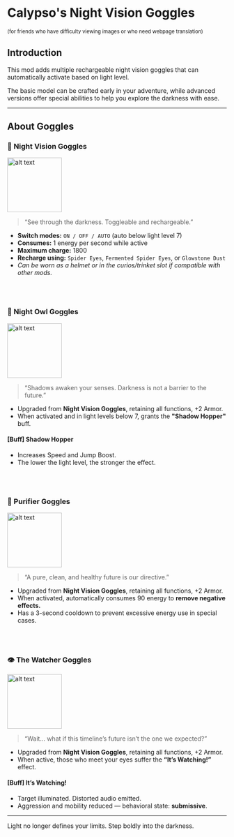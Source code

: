 # Calypso's Night Vision Goggles

<small>
(for friends who have difficulty viewing images or who need webpage translation)
</small>

## Introduction

This mod adds multiple rechargeable night vision goggles that can automatically activate based on light level.

The basic model can be crafted early in your adventure,
while advanced versions offer special abilities to help you explore the darkness with ease.

---

## About Goggles

### 🥽 Night Vision Goggles

<img src="https://media.forgecdn.net/attachments/1365/344/aeaaaca-gif.gif" alt="alt text" width="125"></img>

> “See through the darkness. Toggleable and rechargeable.”

- **Switch modes:** `ON / OFF / AUTO` (auto below light level 7)
- **Consumes:** 1 energy per second while active
- **Maximum charge:** 1800
- **Recharge using:** `Spider Eyes`, `Fermented Spider Eyes`, or `Glowstone Dust`
- *Can be worn as a helmet or in the curios/trinket slot if compatible with other mods.*

<br/><br/>

### 🦉 Night Owl Goggles

<img src="https://media.forgecdn.net/attachments/1365/342/aeaab3-gif.gif" alt="alt text" width="125"></img>

> “Shadows awaken your senses. Darkness is not a barrier to the future.”

- Upgraded from **Night Vision Goggles**, retaining all functions, +2 Armor.
- When activated and in light levels below 7, grants the **"Shadow Hopper"** buff.

#### [Buff] Shadow Hopper
- Increases Speed and Jump Boost.
- The lower the light level, the stronger the effect.

<br/><br/>

### 🧼 Purifier Goggles

<img src="https://media.forgecdn.net/attachments/1365/341/aeaac2-gif.gif" alt="alt text" width="125"></img>

> “A pure, clean, and healthy future is our directive.”

- Upgraded from **Night Vision Goggles**, retaining all functions, +2 Armor.
- When activated, automatically consumes 90 energy to **remove negative effects.**
- Has a 3-second cooldown to prevent excessive energy use in special cases.

<br/><br/>

### 👁️ The Watcher Goggles

<img src="https://media.forgecdn.net/attachments/1365/343/aeaad1-gif.gif" alt="alt text" width="125"></img>

> “Wait... what if this timeline’s future isn’t the one we expected?”

- Upgraded from **Night Vision Goggles**, retaining all functions, +2 Armor.
- When active, those who meet your eyes suffer the **“It’s Watching!”** effect.

#### [Buff] It’s Watching!

- Target illuminated. Distorted audio emitted.
- Aggression and mobility reduced — behavioral state: **submissive**.

---

Light no longer defines your limits. Step boldly into the darkness.